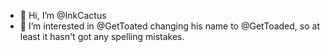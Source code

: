 - 👋 Hi, I’m @InkCactus
- 👀 I’m interested in @GetToated changing his name to @GetToaded, so at least it hasn't got any spelling mistakes.

<!---
InkCactus/InkCactus is a ✨ special ✨ repository because its `README.md` (this file) appears on your GitHub profile.
You can click the Preview link to take a look at your changes.
--->
